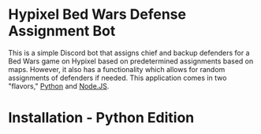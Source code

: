 # Hypixel Bed Wars Defense Assignment Bot
This is a simple Discord bot that assigns chief and backup defenders for a Bed Wars game on Hypixel based on predetermined assignments based on maps. However, it also has a functionality which allows for random assignments of defenders if needed. This application comes in two "flavors," [Python](https://www.python.org/) and [Node.JS](https://nodejs.org/en/).

# Installation - Python Edition
<!--stackedit_data:
eyJoaXN0b3J5IjpbLTY4MTcxNzg3N119
-->